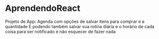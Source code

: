 # AprendendoReact
Projeto de App:
Agenda com opções de salvar itens para comprar e a quantidade
E podendo também salvar sua rotina diária e o horário de cada coisa para ser notificado e não esquecer de fazer nada
